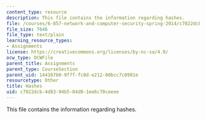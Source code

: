 ```yaml
---
content_type: resource
description: This file contains the information regarding hashes.
file: /courses/6-857-network-and-computer-security-spring-2014/c7022dcb4d8394b584d01ee6c70ceeee_hashes.txt
file_size: 7646
file_type: text/plain
learning_resource_types:
- Assignments
license: https://creativecommons.org/licenses/by-nc-sa/4.0/
ocw_type: OCWFile
parent_title: Assignments
parent_type: CourseSection
parent_uid: 144107b0-9f7f-fc0d-e212-00bcc7c0981e
resourcetype: Other
title: Hashes
uid: c7022dcb-4d83-94b5-84d0-1ee6c70ceeee
---
```

This file contains the information regarding hashes.